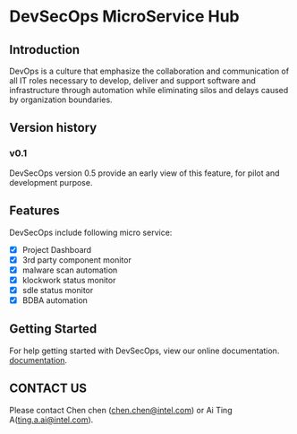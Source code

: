# DevSecOps MicroService Hub

## Introduction

DevOps is a culture that emphasize the collaboration and communication of all IT roles necessary to develop, deliver and support software and infrastructure through automation while eliminating silos and delays caused by organization boundaries. 

## Version history

### v0.1

DevSecOps version 0.5 provide an early view of this feature, for pilot and development purpose. 

## Features

DevSecOps include following micro service:
* [x] Project Dashboard
* [x] 3rd party component monitor
* [x] malware scan automation
* [x] klockwork status monitor
* [x] sdle status monitor
* [x] BDBA automation

## Getting Started
For help getting started with DevSecOps, view our online documentation.
[documentation](https://.../).



## CONTACT US

Please contact Chen chen (chen.chen@intel.com) or Ai Ting A(ting.a.ai@intel.com).
